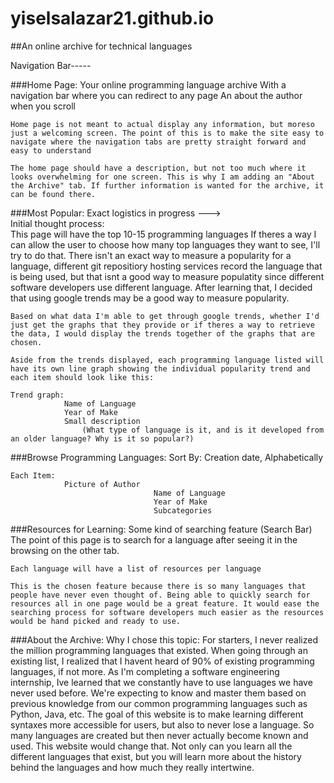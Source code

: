 # yiselsalazar21.github.io
##An online archive for technical languages

Navigation Bar-----

###Home Page: 
	Your online programming language archive
	With a navigation bar where you can redirect to any page
	An about the author when you scroll

	Home page is not meant to actual display any information, but moreso just a welcoming screen. The point of this is to make the site easy to navigate where the navigation tabs are pretty straight forward and easy to understand

	The home page should have a description, but not too much where it looks overwhelming for one screen. This is why I am adding an "About the Archive" tab. If further information is wanted for the archive, it can be found there.

###Most Popular: 
	Exact logistics in progress --->  
	Initial thought process: 	
		This page will have the top 10-15 programming languages
		If theres a way I can allow the user to choose how many top languages they want to see, I'll try to do that. 
		There isn't an exact way to measure a popularity for a language, different git repositiory hosting services record the language that is being used, but that isnt a good way to measure populatity since different software developers use different language. After learning that, I decided that using google trends may be a good way to measure popularity. 

	Based on what data I'm able to get through google trends, whether I'd just get the graphs that they provide or if theres a way to retrieve the data, I would display the trends together of the graphs that are chosen. 

	Aside from the trends displayed, each programming language listed will have its own line graph showing the individual popularity trend and each item should look like this:

	Trend graph:
				Name of Language
				Year of Make
				Small description 
					(What type of language is it, and is it developed from an older language? Why is it so popular?)


###Browse Programming Languages:
	Sort By: Creation date, Alphabetically

	Each Item: 
				Picture of Author
									Name of Language
									Year of Make
									Subcategories

###Resources for Learning:
	Some kind of searching feature (Search Bar)
	The point of this page is to search for a language after seeing it in the browsing on the other tab. 

	Each language will have a list of resources per language

	This is the chosen feature because there is so many languages that people have never even thought of. Being able to quickly search for resources all in one page would be a great feature. It would ease the searching process for software developers much easier as the resources would be hand picked and ready to use. 


###About the Archive:
	Why I chose this topic: 
		For starters, I never realized the million programming languages that existed. When going through an existing list, I realized that I havent heard of 90% of existing programming languages, if not more. 
		As I'm completing a software engineering internship, Ive learned that we constantly have to use languages we have never used before. We're expecting to know and master them based on previous knowledge from our common programming languages such as Python, Java, etc. 
		The goal of this website is to make learning different syntaxes more accessible for users, but also to never lose a language. So many languages are created but then never actually become known and used. This website would change that. Not only can you learn all the different languages that exist, but you will learn more about the history behind the languages and how much they really intertwine. 



